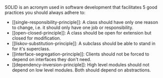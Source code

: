 SOLID is an acronym used in software development that facilitates 5 good practices you should always adhere to:

- [[single-responsibility-principle]]: A class should have only one reason to change, i.e. it should only have one job or responsibility.
- [[open-closed-principle]]: A class should be open for extension but closed for modification.
- [[liskov-substitution-principle]]: A subclass should be able to stand in for it's superclass.
- [[interface-segregation-principle]]: Clients should not be forced to depend on interfaces they don't need.
- [[dependency-inversion-principle]]: High level modules should not depend on low level modules. Both should depend on abstractions.
